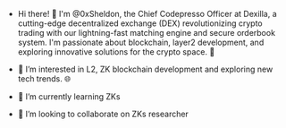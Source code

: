 - Hi there! 👋 I'm @0xSheldon, the Chief Codepresso Officer at Dexilla, a cutting-edge decentralized exchange (DEX) revolutionizing crypto trading with our lightning-fast matching engine and secure orderbook system. I'm passionate about blockchain, layer2 development, and exploring innovative solutions for the crypto space. 🚀

- 👀 I’m interested in L2, ZK blockchain development and exploring new tech trends. 🌐
- 🌱 I’m currently learning ZKs
- 💞️ I’m looking to collaborate on ZKs researcher

<!---
0xSheldon/0xSheldon is a ✨ special ✨ repository because its `README.md` (this file) appears on your GitHub profile.
You can click the Preview link to take a look at your changes.
--->
